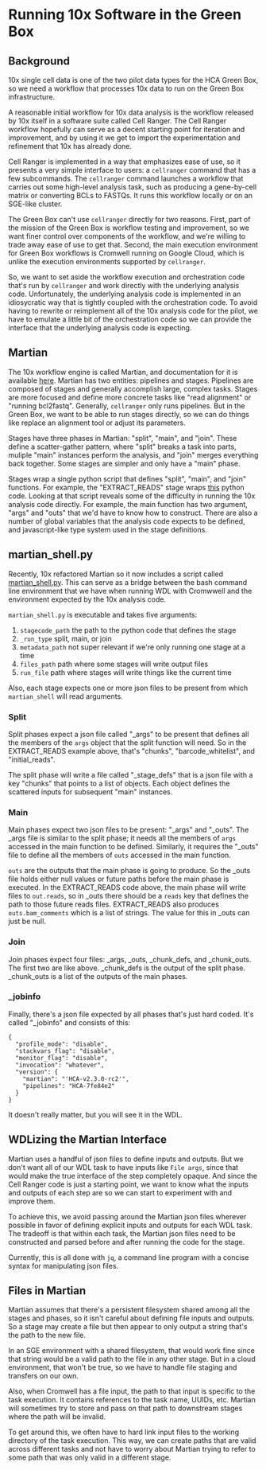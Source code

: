 # Running 10x Software in the Green Box

## Background

10x single cell data is one of the two pilot data types for the HCA Green Box, so
we need a workflow that processes 10x data to run on the Green Box infrastructure.

A reasonable initial workflow for 10x data analysis is the workflow released by
10x itself in a software suite called Cell Ranger. The Cell Ranger workflow hopefully
can serve as a decent starting point for iteration and improvement, and by using it
we get to import the experimentation and refinement that 10x has already done.

Cell Ranger is implemented in a way that emphasizes ease of use, so it presents a
very simple interface to users: a `cellranger` command that has a few subcommands.
The `cellranger` command launches a workflow that carries out some high-level
analysis task, such as producing a gene-by-cell matrix or converting BCLs to 
FASTQs. It runs this workflow locally or on an SGE-like cluster.

The Green Box can't use `cellranger` directly for two reasons. First, part of
the mission of the Green Box is workflow testing and improvement, so we want
finer control over components of the workflow, and we're willing to trade
away ease of use to get that. Second, the main execution environment for Green Box
workflows is Cromwell running on Google Cloud, which is unlike the execution
environments supported by `cellranger`.

So, we want to set aside the workflow execution and orchestration code that's run
by `cellranger` and work directly with the underlying analysis code. Unfortunately,
the underlying analysis code is implemented in an idiosycratic way that is tightly 
coupled with the orchestration code. To avoid having to rewrite or reimplement all
of the 10x analysis code for the pilot, we have to emulate a little bit of the
orchestration code so we can provide the interface that the underlying analysis
code is expecting.

## Martian

The 10x workflow engine is called Martian, and documentation for it is available
[here](http://martian-lang.org/). Martian has two entities: pipelines and stages.
Pipelines are composed of stages and generally accomplish large, complex tasks.
Stages are more focused and define more concrete tasks like "read alignment" or
"running bcl2fastq". Generally, `cellranger` only runs pipelines. But in the
Green Box, we want to be able to run stages directly, so we can do things like
replace an alignment tool or adjust its parameters.

Stages have three phases in Martian: "split", "main", and "join". These define
a scatter-gather pattern, where "split" breaks a task into parts, muliple "main"
instances perform the analysis, and "join" merges everything back together.
Some stages are simpler and only have a "main" phase.

Stages wrap a single python script that defines "split", "main", and "join"
functions. For example, the "EXTRACT_READS" stage wraps [this](https://github.com/10XGenomics/cellranger/blob/master/mro/stages/common/extract_reads/__init__.py)
python code. Looking at that script reveals some of the difficulty in running
the 10x analysis code directly. For example, the main function has two argument,
"args" and "outs" that we'd have to know how to construct. There are also a number
of global variables that the analysis code expects to be defined, and javascript-like
type system used in the stage definitions.

## martian_shell.py

Recently, 10x refactored Martian so it now includes a script called [martian_shell.py](https://github.com/martian-lang/martian/blob/master/adapters/python/martian_shell.py).
This can serve as a bridge between the bash command line environment that we have
when running WDL with Cromwwell and the environment expected by the 10x analysis
code.

`martian_shell.py` is executable and takes five arguments:
1. `stagecode_path` the path to the python code that defines the stage
2. `_run_type` split, main, or join
3. `metadata_path` not super relevant if we're only running one stage at a time
4. `files_path` path where some stages will write output files
5. `run_file` path where stages will write things like the current time

Also, each stage expects one or more json files to be present from which `martian_shell` will
read arguments.

### Split
Split phases expect a json file called "\_args" to be present that defines all the
members of the `args` object that the split function will need. So in the EXTRACT\_READS
example above, that's "chunks", "barcode_whitelist", and "initial_reads".

The split phase will write a file called "\_stage_defs" that is a json file with a key
"chunks" that points to a list of objects. Each object defines the scattered inputs
for subsequent "main" instances.

### Main
Main phases expect two json files to be present: "\_args" and "\_outs". The \_args file
is similar to the split phase; it needs all the members of `args` accessed in the main
function to be defined. Similarly, it requires the "\_outs" file to define all the members
of `outs` accessed in the main function.

`outs` are the outputs that the main phase is going to produce. So the \_outs file holds
either null values or future paths before the main phase is executed. In the EXTRACT\_READS
code above, the main phase will write files to `out.reads`, so in \_outs there should be
a `reads` key that defines the path to those future reads files. EXTRACT\_READS also
produces `outs.bam_comments` which is a list of strings. The value for this in \_outs
can just be null.

### Join
Join phases expect four files: \_args, \_outs, \_chunk\_defs, and \_chunk\_outs. The
first two are like above. \_chunk\_defs is the output of the split phase. \_chunk\_outs
is a list of the outputs of the main phases.

### \_jobinfo

Finally, there's a json file expected by all phases that's just hard coded. It's called
"\_jobinfo" and consists of this:

```
{
  "profile_mode": "disable",
  "stackvars_flag": "disable",
  "monitor_flag": "disable",
  "invocation": "whatever",
  "version": {
    "martian": "'HCA-v2.3.0-rc2'",
    "pipelines": "HCA-7fe84e2"
  }
}
```

It doesn't really matter, but you will see it in the WDL.

## WDLizing the Martian Interface

Martian uses a handful of json files to define inputs and outputs. But we don't want all
of our WDL task to have inputs like `File args`, since that would make the true interface
of the step completely opaque. And since the Cell Ranger code is just a starting point,
we want to know what the inputs and outputs of each step are so we can start to experiment
with and improve them.

To achieve this, we avoid passing around the Martian json files wherever possible in favor
of defining explicit inputs and outputs for each WDL task. The tradeoff is that within each
task, the Martian json files need to be constructed and parsed before and after running
the code for the stage.

Currently, this is all done with `jq`, a command line program with a concise syntax for
manipulating json files.

## Files in Martian

Martian assumes that there's a persistent filesystem shared among all the stages and phases,
so it isn't careful about defining file inputs and outputs. So a stage may create a file but
then appear to only output a string that's the path to the new file.

In an SGE environment with a shared filesystem, that would work fine since that string would
be a valid path to the file in any other stage. But in a cloud environment, that won't be
true, so we have to handle file staging and transfers on our own.

Also, when Cromwell has a file input, the path to that input is specific to the task execution.
It contains references to the task name, UUIDs, etc. Martian will sometimes try to store and
pass on that path to downstream stages where the path will be invalid.

To get around this, we often have to hard link input files to the working directory of the
task execution. This way, we can create paths that are valid across different tasks and
not have to worry about Martian trying to refer to some path that was only valid in a
different stage.
